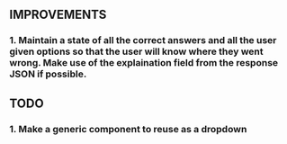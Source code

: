 ## IMPROVEMENTS

### 1. Maintain a state of all the correct answers and all the user given options so that the user will know where they went wrong. Make use of the explaination field from the response JSON if possible.

## TODO

### 1. Make a generic component to reuse as a dropdown